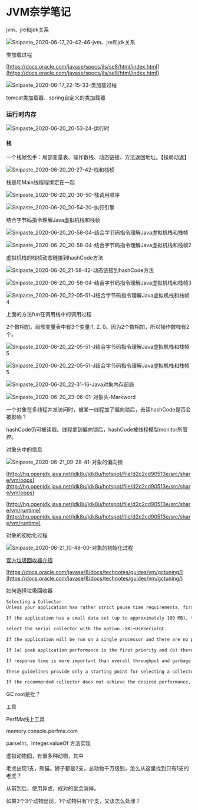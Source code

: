 # JVM奈学笔记



jvm、jre和jdk关系

![Snipaste_2020-06-17_20-42-46-jvm、jre和jdk关系](/Users/lidongyue/Desktop/JVM-奈学-学习/blogpic/Snipaste_2020-06-17_20-42-46-jvm、jre和jdk关系.png)



类加载过程

[https://docs.oracle.com/javase/specs/jls/se8/html/index.html](https://docs.oracle.com/javase/specs/jls/se8/html/index.html)

![Snipaste_2020-06-17_22-15-33-类加载过程](/Users/lidongyue/Desktop/JVM-奈学-学习/blogpic/Snipaste_2020-06-17_22-15-33-类加载过程.png)



tomcat类加载器、spring自定义的类加载器



### 运行时内存

![Snipaste_2020-06-20_20-53-24-运行时](/Users/lidongyue/Desktop/Hive-奈学/Snipaste_2020-06-20_20-53-24-运行时.png)



#### 栈

一个栈帧包手：局部变量表、操作数栈、动态链接、方法返回地址。【操局动返】 



![Snipaste_2020-06-20_20-27-42-栈和栈桢](/Users/lidongyue/Desktop/JVM-奈学-学习/blogpic/Snipaste_2020-06-20_20-27-42-栈和栈桢.png)

栈是和Main线程程绑定在一起

![Snipaste_2020-06-20_20-30-50-栈调用顺序](/Users/lidongyue/Desktop/JVM-奈学-学习/blogpic/Snipaste_2020-06-20_20-30-50-栈调用顺序.png)







![Snipaste_2020-06-20_20-54-20-执行引擎](/Users/lidongyue/Desktop/JVM-奈学-学习/blogpic/Snipaste_2020-06-20_20-54-20-执行引擎.png)

结合字节码指令理解Java虚拟机栈和栈帧

![Snipaste_2020-06-20_20-58-04-结合字节码指令理解Java虚拟机栈和栈帧](/Users/lidongyue/Desktop/JVM-奈学-学习/blogpic/Snipaste_2020-06-20_20-58-04-结合字节码指令理解Java虚拟机栈和栈帧.png)



![Snipaste_2020-06-20_20-58-04-结合字节码指令理解Java虚拟机栈和栈帧2](/Users/lidongyue/Desktop/JVM-奈学-学习/blogpic/Snipaste_2020-06-20_20-58-04-结合字节码指令理解Java虚拟机栈和栈帧2.png)

虚拟机栈的栈桢动态链接到hashCode方法

![Snipaste_2020-06-20_21-58-42-动态链接到hashCode方法](/Users/lidongyue/Desktop/JVM-奈学-学习/blogpic/Snipaste_2020-06-20_21-58-42-动态链接到hashCode方法.png)





![Snipaste_2020-06-20_20-58-04-结合字节码指令理解Java虚拟机栈和栈帧3](/Users/lidongyue/Desktop/JVM-奈学-学习/blogpic/Snipaste_2020-06-20_20-58-04-结合字节码指令理解Java虚拟机栈和栈帧3.png)









![Snipaste_2020-06-20_22-05-51-J结合字节码指令理解Java虚拟机栈和栈帧4](/Users/lidongyue/Desktop/JVM-奈学-学习/blogpic/Snipaste_2020-06-20_22-05-51-J结合字节码指令理解Java虚拟机栈和栈帧4.png)

上面的方法fun在调用栈中的调用过程

2个数相加，局部变量表中有3个变量:1, 2, 0。因为2个数相加，所以操作数栈有2个。

![Snipaste_2020-06-20_22-05-51-J结合字节码指令理解Java虚拟机栈和栈帧5](/Users/lidongyue/Desktop/JVM-奈学-学习/blogpic/Snipaste_2020-06-20_22-05-51-J结合字节码指令理解Java虚拟机栈和栈帧5.png)



![Snipaste_2020-06-20_22-05-51-J结合字节码指令理解Java虚拟机栈和栈帧5](/Users/lidongyue/Desktop/JVM-奈学-学习/blogpic/Snipaste_2020-06-20_22-05-51-J结合字节码指令理解Java虚拟机栈和栈帧6.png)



![Snipaste_2020-06-20_22-31-16-Java对象内存部局](/Users/lidongyue/Desktop/JVM-奈学-学习/blogpic/Snipaste_2020-06-20_22-31-16-Java对象内存部局.png)



![Snipaste_2020-06-20_23-06-01-对象头-Markword](/Users/lidongyue/Desktop/JVM-奈学-学习/blogpic/Snipaste_2020-06-20_23-06-01-对象头-Markword.png)



一个对象在多线程并发访问时，被某一线程加了偏向锁后，去读hashCode是否会被影响？

hashCode仍可被读取。线程拿到偏向锁后，hashCode被线程模型monitor所管控。



对象头中的信息

![Snipaste_2020-06-21_09-28-41-对象的偏向锁](/Users/lidongyue/Desktop/JVM-奈学-学习/blogpic/Snipaste_2020-06-21_09-28-41-对象的偏向锁.png)



[http://hg.openjdk.java.net/jdk8u/jdk8u/hotspot/file/d2c2cd90513e/src/share/vm/oops](http://hg.openjdk.java.net/jdk8u/jdk8u/hotspot/file/d2c2cd90513e/src/share/vm/oops)

[http://hg.openjdk.java.net/jdk8u/jdk8u/hotspot/file/d2c2cd90513e/src/share/vm/runtime](http://hg.openjdk.java.net/jdk8u/jdk8u/hotspot/file/d2c2cd90513e/src/share/vm/runtime)



对象的初始化过程

![Snipaste_2020-06-21_10-48-00-对象的初始化过程](/Users/lidongyue/Desktop/JVM-奈学-学习/blogpic/Snipaste_2020-06-21_10-48-00-对象的初始化过程.png)





[官方垃圾回收器介绍](https://docs.oracle.com/javase/8/docs/technotes/guides/vm/gctuning/)

[https://docs.oracle.com/javase/8/docs/technotes/guides/vm/gctuning/](https://docs.oracle.com/javase/8/docs/technotes/guides/vm/gctuning/)

如何选择垃圾回收器

```txt
Selecting a Collector
Unless your application has rather strict pause time requirements, first run your application and allow the VM to select a collector. If necessary, adjust the heap size to improve performance. If the performance still does not meet your goals, then use the following guidelines as a starting point for selecting a collector.

If the application has a small data set (up to approximately 100 MB), then

select the serial collector with the option -XX:+UseSerialGC.

If the application will be run on a single processor and there are no pause time requirements, then let the VM select the collector, or select the serial collector with the option -XX:+UseSerialGC.

If (a) peak application performance is the first priority and (b) there are no pause time requirements or pauses of 1 second or longer are acceptable, then let the VM select the collector, or select the parallel collector with -XX:+UseParallelGC.

If response time is more important than overall throughput and garbage collection pauses must be kept shorter than approximately 1 second, then select the concurrent collector with -XX:+UseConcMarkSweepGC or -XX:+UseG1GC.

These guidelines provide only a starting point for selecting a collector because performance is dependent on the size of the heap, the amount of live data maintained by the application, and the number and speed of available processors. Pause times are particularly sensitive to these factors, so the threshold of 1 second mentioned previously is only approximate: the parallel collector will experience pause times longer than 1 second on many data size and hardware combinations; conversely, the concurrent collector may not be able to keep pauses shorter than 1 second on some combinations.

If the recommended collector does not achieve the desired performance, first attempt to adjust the heap and generation sizes to meet the desired goals. If performance is still inadequate, then try a different collector: use the concurrent collector to reduce pause times and use the parallel collector to increase overall throughput on multiprocessor hardware.
```





GC root是批？



工具

PerfMa线上工具

memory.console.perfma.com



parseInt、Integer.valueOf 方法实现

虚拟动物园，有很多种动物，其中

老虎出现1支，熊猫。狮子都是2支，总动物千万级别，怎么从这里找到只有1支的老虎？

从前到后，使用异或，成对的就会消掉。

如果3个3个动物出现，1个动物只有1个支，又该怎么处理？













